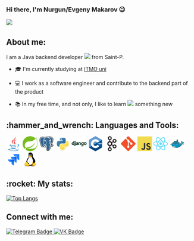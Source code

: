 ### Hi there, I'm Nurgun/Evgeny Makarov 😉

<div id ="header" allign="center">
  <img src ="https://media.giphy.com/media/TdjQAgDIkRsYm1HUbt/giphy.gif" width ="300"/>
 </div>
 
 <h2>About me:</h2>
 <div id ="bio">
  I am a Java backend developer <img src="https://media.giphy.com/media/WUlplcMpOCEmTGBtBW/giphy.gif" width="30"> from Saint-P.
  
  - :mortar_board: I'm currently studying at <a href="https://itmo.ru/">ITMO uni</a>
  
  - :computer: I work as a software engineer and contribute to the backend part of the product
  
  - :books: In my free time, and not only, I like to learn <img src="https://media.giphy.com/media/fhAwk4DnqNgw8/giphy.gif" width="50"> something new
  </div>
  
  <h2> :hammer_and_wrench: Languages and Tools: </h2>
  <div id="tools">
  <img src ="https://raw.githubusercontent.com/devicons/devicon/1119b9f84c0290e0f0b38982099a2bd027a48bf1/icons/java/java-original.svg" width="40">
  <img src="https://raw.githubusercontent.com/devicons/devicon/1119b9f84c0290e0f0b38982099a2bd027a48bf1/icons/spring/spring-original.svg" width="40">
  <img src="https://raw.githubusercontent.com/devicons/devicon/1119b9f84c0290e0f0b38982099a2bd027a48bf1/icons/postgresql/postgresql-original.svg" width="40">
  <img src="https://raw.githubusercontent.com/devicons/devicon/1119b9f84c0290e0f0b38982099a2bd027a48bf1/icons/python/python-original.svg" width="40">
  <img src="https://raw.githubusercontent.com/devicons/devicon/1119b9f84c0290e0f0b38982099a2bd027a48bf1/icons/django/django-plain-wordmark.svg" width="40">
  <img src="https://raw.githubusercontent.com/devicons/devicon/1119b9f84c0290e0f0b38982099a2bd027a48bf1/icons/cplusplus/cplusplus-original.svg" width="40">
  <img src="https://raw.githubusercontent.com/devicons/devicon/1119b9f84c0290e0f0b38982099a2bd027a48bf1/icons/apachekafka/apachekafka-original.svg" width="40">
  <img src="https://raw.githubusercontent.com/devicons/devicon/1119b9f84c0290e0f0b38982099a2bd027a48bf1/icons/git/git-original.svg" width="40">
<img src="https://raw.githubusercontent.com/devicons/devicon/1119b9f84c0290e0f0b38982099a2bd027a48bf1/icons/javascript/javascript-original.svg" width="40">
  <img src="https://raw.githubusercontent.com/devicons/devicon/1119b9f84c0290e0f0b38982099a2bd027a48bf1/icons/react/react-original.svg" width="40">
  <img src="https://raw.githubusercontent.com/devicons/devicon/1119b9f84c0290e0f0b38982099a2bd027a48bf1/icons/docker/docker-original.svg" width="40">
  <img src="https://raw.githubusercontent.com/devicons/devicon/1119b9f84c0290e0f0b38982099a2bd027a48bf1/icons/jira/jira-original.svg" width="40">
  <img src="https://raw.githubusercontent.com/devicons/devicon/1119b9f84c0290e0f0b38982099a2bd027a48bf1/icons/linux/linux-original.svg" width="40">
  </div>
 
 <h2> :rocket: My stats:</h2>
 
[![Top Langs](https://github-readme-stats.vercel.app/api/top-langs/?username=Rvze&layout=compact&theme=vision-friendly-dark)](https://github.com/anuraghazra/github-readme-stats)


 
 <h2>Connect with me:</h2>
 <div id = "badges">
  <a href = "https://t.me/rvzed">
    <img src="https://img.shields.io/badge/-telegram-red?color=white&logo=telegram&logoColor=black" alt="Telegram Badge"/>
  </a>
  <a href = "https://vk.com/makarovdddddddd">
    <img src="https://img.shields.io/badge/vk-bk=blue?color=white&logo=vk&logoColor=blue" alt ="VK Badge"/>
  </a>
</div>

<!--
**Rvze/Rvze** is a ✨ _special_ ✨ repository because its `README.md` (this file) appears on your GitHub profile.

Here are some ideas to get you started:

- 🔭 I’m currently working on ...
- 🌱 I’m currently learning ...
- 👯 I’m looking to collaborate on ...
- 🤔 I’m looking for help with ...
- 💬 Ask me about ...
- 📫 How to reach me: ...
- 😄 Pronouns: ...
- ⚡ Fun fact: ...
-->
